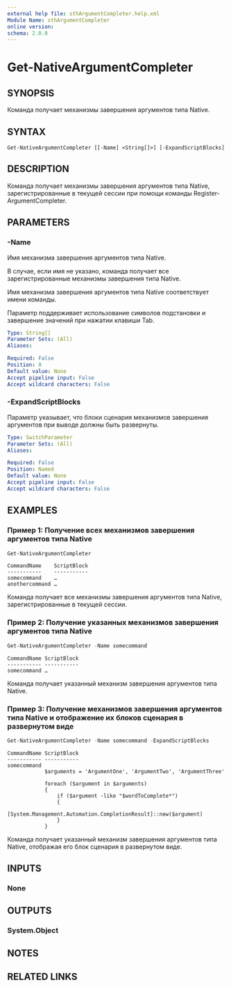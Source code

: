 ```yaml
---
external help file: sthArgumentCompleter.help.xml
Module Name: sthArgumentCompleter
online version:
schema: 2.0.0
---
```


# Get-NativeArgumentCompleter

## SYNOPSIS

Команда получает механизмы завершения аргументов типа Native.

## SYNTAX

```
Get-NativeArgumentCompleter [[-Name] <String[]>] [-ExpandScriptBlocks]
```

## DESCRIPTION

Команда получает механизмы завершения аргументов типа Native, зарегистрированные в текущей сессии при помощи команды Register-ArgumentCompleter.

## PARAMETERS

### -Name

Имя механизма завершения аргументов типа Native.

В случае, если имя не указано, команда получает все зарегистрированные механизмы завершения типа Native.

Имя механизма завершения аргументов типа Native соответствует имени команды.

Параметр поддерживает использование символов подстановки и завершение значений при нажатии клавиши Tab.

```yaml
Type: String[]
Parameter Sets: (All)
Aliases:

Required: False
Position: 0
Default value: None
Accept pipeline input: False
Accept wildcard characters: False
```

### -ExpandScriptBlocks

Параметр указывает, что блоки сценария механизмов завершения аргументов при выводе должны быть развернуты.

```yaml
Type: SwitchParameter
Parameter Sets: (All)
Aliases:

Required: False
Position: Named
Default value: None
Accept pipeline input: False
Accept wildcard characters: False
```

## EXAMPLES

### Пример 1: Получение всех механизмов завершения аргументов типа Native

```powershell
Get-NativeArgumentCompleter
```

```
CommandName    ScriptBlock
-----------    -----------
somecommand    …
anothercommand …
```

Команда получает все механизмы завершения аргументов типа Native, зарегистрированные в текущей сессии.

### Пример 2: Получение указанных механизмов завершения аргументов типа Native

```powershell
Get-NativeArgumentCompleter -Name somecommand
```

```
CommandName ScriptBlock
----------- -----------
somecommand …
```

Команда получает указанный механизм завершения аргументов типа Native.

### Пример 3: Получение механизмов завершения аргументов типа Native и отображение их блоков сценария в развернутом виде

```powershell
Get-NativeArgumentCompleter -Name somecommand -ExpandScriptBlocks
```

```
CommandName ScriptBlock
----------- -----------
somecommand
            $arguments = 'ArgumentOne', 'ArgumentTwo', 'ArgumentThree'

            foreach ($argument in $arguments)
            {
                if ($argument -like "$wordToComplete*")
                {
                    [System.Management.Automation.CompletionResult]::new($argument)
                }
            }
```

Команда получает указанный механизм завершения аргументов типа Native, отображая его блок сценария в развернутом виде.

## INPUTS

### None

## OUTPUTS

### System.Object

## NOTES

## RELATED LINKS
